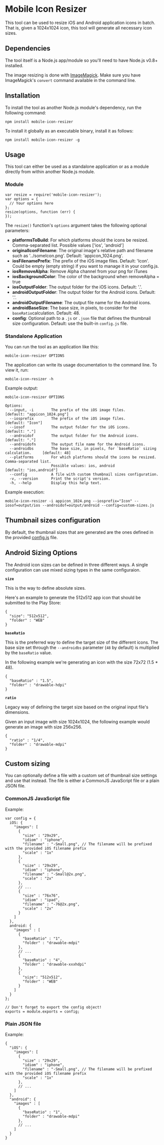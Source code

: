 # Mobile Icon Resizer

This tool can be used to resize iOS and Android application icons in batch. That is, given a 1024x1024 icon, this tool will generate all necessary icon sizes.

## Dependencies

The tool itself is a Node.js app/module so you'll need to have Node.js v0.8+ installed.

The image resizing is done with [ImageMagick](http://www.imagemagick.org/). Make sure you have ImageMagick's `convert` command available in the command line.

## Installation

To install the tool as another Node.js module's dependency, run the following command:

    npm install mobile-icon-resizer

To install it globally as an executable binary, install it as follows:

    npm install mobile-icon-resizer -g

## Usage

This tool can either be used as a standalone application or as a module directly from within another Node.js module.

### Module

    var resize = require('mobile-icon-resizer');
    var options = {
      // Your options here
    };
    resize(options, function (err) {
    });

The `resize()` function's `options` argument takes the following optional parameters:

* **platformsToBuild**: For which platforms should the icons be resized. Comma-separated list. Possible values ['ios', 'android']
* **originalIconFilename**: The original image's relative path and filename such as '../someIcon.png'. Default: 'appicon_1024.png'.
* **iosFilenamePrefix**: The prefix of the iOS image files. Default: 'Icon'. Could be empty (empty string) if you want to manage it in your config.js.
* **iosRemoveAlpha**: Remove Alpha channel from your png for iTunes
* **iosBackgroundColor**: The color of the background when removeAlpha = true
* **iosOutputFolder**: The output folder for the iOS icons. Default: '.'.
* **androidOutputFolder**: The output folder for the Android icons. Default: '.'.
* **androidOutputFilename**: The output file name for the Android icons.
* **androidBaseSize**: The base size, in pixels, to consider for the `baseRatio`calculation. Default: 48.
* **config**: Optional path to a `.js` or `.json` file that defines the thumbnail size configuration. Default: use the built-in `config.js` file.


### Standalone Application

You can run the tool as an application like this:

    mobile-icon-resizer OPTIONS

The application can write its usage documentation to the command line. To view it, run:

    mobile-icon-resizer -h

Example output:

    mobile-icon-resizer OPTIONS

    Options:
      --input, -i        The prefix of the iOS image files.                [default: "appicon_1024.png"]
      --iosprefix        The prefix of the iOS image files.                            [default: "Icon"]
      --iosof            The output folder for the iOS icons.                             [default: "."]
      --androidof        The output folder for the Android icons.                         [default: "."]
      --androidofn       The output file name for the Android icons.
      --androidbs        The base size, in pixels, for `baseRatio` sizing calculation.     [default: 48]
      --platforms        For which platforms should the icons be resized. Comma-separated list.
                         Possible values: ios, android                          [default: "ios,android"]
      --config           A file with custom thumbnail sizes configuration.
      -v, --version      Print the script's version.
      -h, --help         Display this help text.

Example execution:

    mobile-icon-resizer -i appicon_1024.png --iosprefix="Icon" --iosof=output/ios --androidof=output/android --config=custom-sizes.js

## Thumbnail sizes configuration

By default, the thumbnail sizes that are generated are the ones defined in the provided [config.js](//github.com/muzzley/mobile-icon-resizer/blob/master/config.js) file.

## Android Sizing Options

The Android icon sizes can be defined in three different ways. A single configuration can use mixed sizing types in the same configuraion.

**`size`**

This is the way to define absolute sizes.

Here's an example to generate the 512x512 app icon that should be submitted to the Play Store:

    {
      "size": "512x512",
      "folder" : "WEB"
    }

**`baseRatio`**

This is the preferred way to define the target size of the different icons. The base size set through the `--androidbs` parameter (`48` by default) is multiplied by the `baseRatio` value.

In the following example we're generating an icon with the size 72x72 (1.5 * 48).

    {
      "baseRatio" : "1.5",
      "folder" : "drawable-hdpi"
    }

**`ratio`**

Legacy way of defining the target size based on the original input file's dimensions.

Given an input image with size 1024x1024, the following example would generate an image with size 256x256.

    {
      "ratio" : "1/4",
      "folder" : "drawable-mdpi"
    }


## Custom sizing

You can optionally define a file with a custom set of thumbnail size settings and use that instead. The file is either a CommonJS JavaScript file or a plain JSON file.

### CommonJS JavaScript file

Example:

    var config = {
      iOS: {
        "images": [
          {
            "size" : "29x29",
            "idiom" : "iphone",
            "filename" : "-Small.png", // The filename will be prefixed with the provided iOS filename prefix
            "scale" : "1x"
          },
          {
            "size" : "29x29",
            "idiom" : "iphone",
            "filename" : "-Small@2x.png",
            "scale" : "2x"
          },
          // ...
          {
            "size" : "76x76",
            "idiom" : "ipad",
            "filename" : "-76@2x.png",
            "scale" : "2x"
          }
        ]
      },
      android: {
        "images" : [
          {
            "baseRatio" : "1",
            "folder" : "drawable-mdpi"
          },
          // ...
          {
            "baseRatio" : "4",
            "folder" : "drawable-xxxhdpi"
          },
          {
            "size": "512x512",
            "folder" : "WEB"
          }
        ]
      }
    };

    // Don't forget to export the config object!
    exports = module.exports = config;

### Plain JSON file

Example:

    {
      "iOS": {
        "images": [
          {
            "size" : "29x29",
            "idiom" : "iphone",
            "filename" : "-Small.png", // The filename will be prefixed with the provided iOS filename prefix
            "scale" : "1x"
          },
          // ...
        ]
      },
      "android": {
        "images" : [
          {
            "baseRatio" : "1",
            "folder" : "drawable-mdpi"
          },
          // ...
        ]
      }
    }
